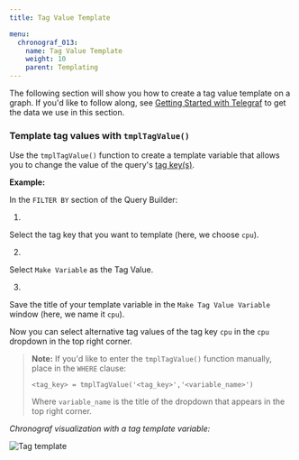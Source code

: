 ```yaml
---
title: Tag Value Template

menu:
  chronograf_013:
    name: Tag Value Template
    weight: 10
    parent: Templating
---
```


The following section will show you how to create a tag value template on a
graph.
If you'd like to follow along, see [Getting Started with Telegraf](https://docs.influxdata.com/telegraf/v0.13/introduction/getting-started-telegraf/) to get the data we use in this section.

### Template tag values with `tmplTagValue()`

Use the `tmplTagValue()` function to create a template variable that allows you to change the value of the query's [tag key(s)](/influxdb/v0.13/concepts/glossary/#tag-key).

**Example:**

In the `FILTER BY` section of the Query Builder:

1.
Select the tag key that you want to template (here, we choose `cpu`).

2.
Select `Make Variable` as the Tag Value.

3.
Save the title of your template variable in the `Make Tag Value Variable` window (here, we name it `cpu`).

Now you can select alternative tag values of the tag key `cpu` in the `cpu` dropdown in the top right corner.

> **Note:** If you'd like to enter the `tmplTagValue()` function manually, place in the `WHERE` clause:
> ```
> <tag_key> = tmplTagValue('<tag_key>','<variable_name>')
> ```
> Where `variable_name` is the title of the dropdown that appears in the top right corner.

*Chronograf visualization with a tag template variable:*

![Tag template](/img/chronograf/v0.11/tag-template.gif)
